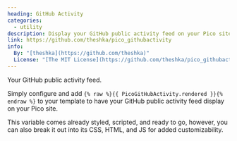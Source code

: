 ```yaml
---
heading: GitHub Activity
categories:
  - utility
description: Display your GitHub public activity feed on your Pico site.
link: https://github.com/theshka/pico_githubactivity
info:
  By: "[theshka](https://github.com/theshka)"
  License: "[The MIT License](https://github.com/theshka/pico_githubactivity/blob/master/LICENSE.md)"
---
```


Your GitHub public activity feed.

Simply configure and add `{% raw %}{{ PicoGitHubActivity.rendered }}{% endraw %}` to your template to have your GitHub public activity feed display on your Pico site.

This variable comes already styled, scripted, and ready to go, however, you can also break it out into its CSS, HTML, and JS for added customizability.
